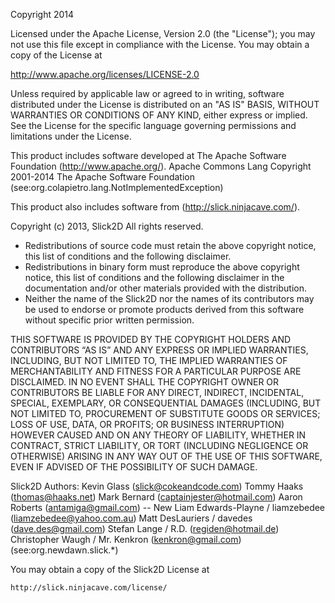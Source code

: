 Copyright 2014

Licensed under the Apache License, Version 2.0 (the "License");
you may not use this file except in compliance with the License.
You may obtain a copy of the License at

   http://www.apache.org/licenses/LICENSE-2.0

Unless required by applicable law or agreed to in writing, software
distributed under the License is distributed on an "AS IS" BASIS,
WITHOUT WARRANTIES OR CONDITIONS OF ANY KIND, either express or implied.
See the License for the specific language governing permissions and
limitations under the License.

This product includes software developed at
The Apache Software Foundation (http://www.apache.org/).
Apache Commons Lang
Copyright 2001-2014 The Apache Software Foundation
(see:org.colapietro.lang.NotImplementedException)

This product also includes software from
(http://slick.ninjacave.com/).

Copyright (c) 2013, Slick2D
All rights reserved.

* Redistributions of source code must retain the above copyright notice, 
    this list of conditions and the following disclaimer.
* Redistributions in binary form must reproduce the above copyright notice, 
    this list of conditions and the following disclaimer in the documentation and/or 
    other materials provided with the distribution.
* Neither the name of the Slick2D nor the names of its contributors may be used to 
    endorse or promote products derived from this software without specific prior written permission.

THIS SOFTWARE IS PROVIDED BY THE COPYRIGHT HOLDERS AND CONTRIBUTORS “AS IS” AND ANY EXPRESS OR IMPLIED WARRANTIES, 
INCLUDING, BUT NOT LIMITED TO, THE IMPLIED WARRANTIES OF MERCHANTABILITY AND FITNESS FOR A PARTICULAR PURPOSE ARE 
DISCLAIMED. IN NO EVENT SHALL THE COPYRIGHT OWNER OR CONTRIBUTORS BE LIABLE FOR ANY DIRECT, INDIRECT, INCIDENTAL, 
SPECIAL, EXEMPLARY, OR CONSEQUENTIAL DAMAGES (INCLUDING, BUT NOT LIMITED TO, PROCUREMENT OF SUBSTITUTE GOODS OR 
SERVICES; LOSS OF USE, DATA, OR PROFITS; OR BUSINESS INTERRUPTION) HOWEVER CAUSED AND ON ANY THEORY OF LIABILITY, 
WHETHER IN CONTRACT, STRICT LIABILITY, OR TORT (INCLUDING NEGLIGENCE OR OTHERWISE) ARISING IN ANY WAY OUT OF THE USE 
OF THIS SOFTWARE, EVEN IF ADVISED OF THE POSSIBILITY OF SUCH DAMAGE.

Slick2D Authors:
Kevin Glass (slick@cokeandcode.com)
Tommy Haaks (thomas@haaks.net)
Mark Bernard (captainjester@hotmail.com)
Aaron Roberts (antamiga@gmail.com)
-- New
Liam Edwards-Playne / liamzebedee (liamzebedee@yahoo.com.au)
Matt DesLauriers / davedes (dave.des@gmail.com)
Stefan Lange / R.D. (regiden@hotmail.de)
Christopher Waugh / Mr. Kenkron (kenkron@gmail.com)
(see:org.newdawn.slick.*)

You may obtain a copy of the Slick2D License at

    http://slick.ninjacave.com/license/
    
